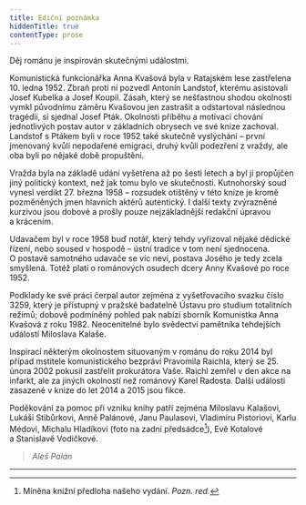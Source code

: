 ```yaml
---
title: Ediční poznámka
hiddenTitle: true
contentType: prose
---
```


<section>

Děj románu je inspirován skutečnými událostmi.

Komunistická funkcionářka Anna Kvašová byla v Ratajském lese zastřelena 10. ledna 1952. Zbraň proti ní pozvedl Antonín Landstof, kterému asistovali Josef Kubelka a Josef Koupil. Zásah, který se nešťastnou shodou okolností vymkl původnímu záměru Kvašovou jen zastrašit a odstartoval následnou tragédii, si sjednal Josef Pták. Okolnosti příběhu a motivaci chování jednotlivých postav autor v základních obrysech ve své knize zachoval. Landstof s Ptákem byli v roce 1952 také skutečně vyslýcháni – první jmenovaný kvůli nepodařené emigraci, druhý kvůli podezření z vraždy, ale oba byli po nějaké době propuštěni.

Vražda byla na základě udání vyšetřena až po šesti letech a byl jí propůjčen jiný politický kontext, než jak tomu bylo ve skuteč­nosti. Kutnohorský soud vynesl verdikt 27. března 1958 – rozsudek otištěný v této knize je kromě pozměněných jmen hlavních aktérů autentický. I další texty zvýrazněné kurzivou jsou dobové a prošly pouze nejzákladnější redakční úpravou a krácením.

Udavačem byl v roce 1958 buď notář, který tehdy vyřizoval nějaké dědické řízení, nebo soused v hospodě – ústní tradice v tom není sjednocena. O postavě samotného udavače se víc neví, postava Josého je tedy zcela smyšlená. Totéž platí o románových osudech dcery Anny Kvašové po roce 1952.

Podklady ke své práci čerpal autor zejména z vyšetřovacího svazku číslo 3259, který je přístupný v pražské badatelně Ústavu pro studium totalitních režimů; dobově podmíněný pohled pak nabízí sborník Komunistka Anna Kvašová z roku 1982. Neocenitelné bylo svědectví pamětníka tehdejších událostí Miloslava Kalaše.

Inspirací některým okolnostem situovaným v románu do roku 2014 byl případ mstitele komunistického bezpráví Pravomila Raichla, který se 25. února 2002 pokusil zastřelit prokurátora Vaše. Raichl zemřel v den akce na infarkt, ale za jiných okolností než románový Karel Radosta. Další události zasazené v knize do let 2014 a 2015 jsou fikce.

Poděkování za pomoc při vzniku knihy patří zejména Miloslavu Kalašovi, Lukáši Stibůrkovi, Anně Palánové, Janu Paulasovi, Vladimíru Pistoriovi, Karlu Médovi, Michalu Hladíkovi (foto na zadní předsádce[^1]), Evě Kotalové a Stanislavě Vodičkové.

</section>

<section>

> _Aleš Palán_

* * *

[^1]: Míněna knižní předloha našeho vydání. _Pozn. red._

</section>
